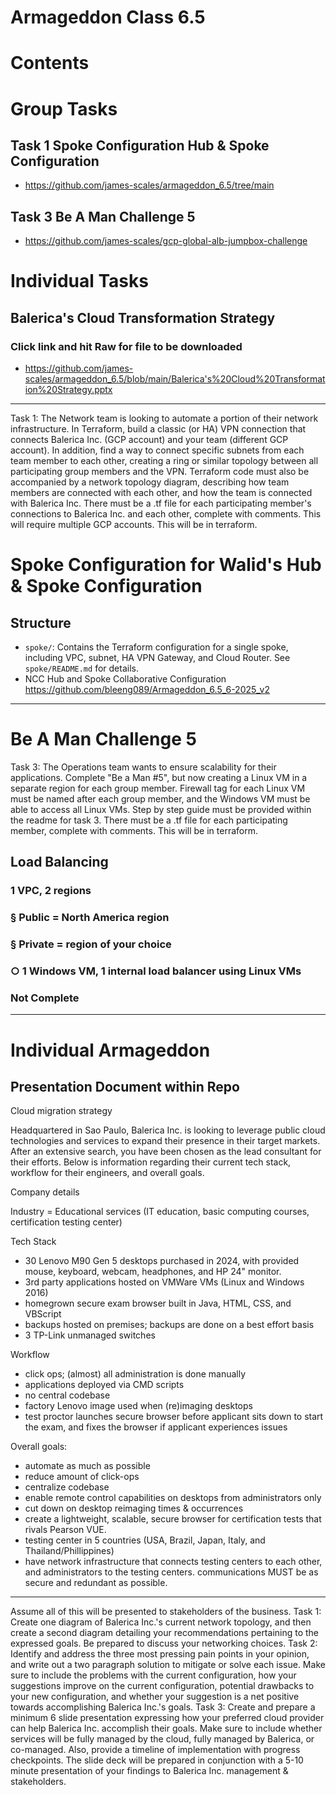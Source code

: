 # Armageddon Class 6.5

# Contents
# Group Tasks
## Task 1 Spoke Configuration Hub & Spoke Configuration
- https://github.com/james-scales/armageddon_6.5/tree/main
## Task 3 Be A Man Challenge 5
- https://github.com/james-scales/gcp-global-alb-jumpbox-challenge
# Individual Tasks
## Balerica's Cloud Transformation Strategy
### Click link and hit Raw for file to be downloaded
- https://github.com/james-scales/armageddon_6.5/blob/main/Balerica's%20Cloud%20Transformation%20Strategy.pptx

- ----------------------------------------------------------------------------

Task 1: 
The Network team is looking to automate a portion of their network infrastructure. In Terraform, build a classic (or HA) VPN connection that connects Balerica Inc. (GCP account) and your team (different GCP account). In addition, find a way to connect specific subnets from each team member to each other, creating a ring or similar topology between all participating group members and the VPN. Terraform code must also be accompanied by a network topology diagram, describing how team members are connected with each other, and how the team is connected with Balerica Inc. There must be a .tf file for each participating member's connections to Balerica Inc. and each other, complete with comments. This will require multiple GCP accounts. This will be in terraform. 

# Spoke Configuration for Walid's Hub & Spoke Configuration

## Structure
- `spoke/`: Contains the Terraform configuration for a single spoke, including VPC, subnet, HA VPN Gateway, and Cloud Router. See `spoke/README.md` for details.
- NCC Hub and Spoke Collaborative Configuration https://github.com/bleeng089/Armageddon_6.5_6-2025_v2
- ----------------------------------------------------------------------------
# Be A Man Challenge 5

Task 3: 
The Operations team wants to ensure scalability for their applications. Complete "Be a Man #5", but now creating a Linux VM in a separate region for each group member. Firewall tag for each Linux VM must be named after each group member, and the Windows VM must be able to access all Linux VMs. Step by step guide must be provided within the readme for task 3. There must be a .tf file for each participating member, complete with comments. This will be in terraform. 

## Load Balancing
### 1 VPC, 2 regions
###		§ Public = North America region
###			§ Private = region of your choice
###		○ 1 Windows VM, 1 internal load balancer using Linux VMs

### Not Complete

- ----------------------------------------------------------------------------

# Individual Armageddon
## Presentation Document within Repo
Cloud migration strategy

Headquartered in Sao Paulo, Balerica Inc. is looking to leverage public cloud technologies and services to expand their presence in their target markets. After an extensive search, you have been chosen as the lead consultant for their efforts. Below is information regarding their current tech stack, workflow for their engineers, and overall goals.

Company details

Industry = Educational services (IT education, basic computing courses, certification testing center)

Tech Stack
- 30 Lenovo M90 Gen 5 desktops purchased in 2024, with provided mouse, keyboard, webcam, headphones, and HP 24" monitor.
- 3rd party applications hosted on VMWare VMs (Linux and Windows 2016)
- homegrown secure exam browser built in Java, HTML, CSS, and VBScript
- backups hosted on premises; backups are done on a best effort basis
- 3 TP-Link unmanaged switches

Workflow
- click ops; (almost) all administration is done manually
- applications deployed via CMD scripts
- no central codebase
- factory Lenovo image used when (re)imaging desktops
- test proctor launches secure browser before applicant sits down to start the exam, and fixes the browser if applicant experiences issues


Overall goals:
- automate as much as possible
- reduce amount of click-ops
- centralize codebase
- enable remote control capabilities on desktops from administrators only
- cut down on desktop reimaging times & occurrences
- create a lightweight, scalable, secure browser for certification tests that rivals Pearson VUE. 
- testing center in 5 countries (USA, Brazil, Japan, Italy, and Thailand/Phillippines)
- have network infrastructure that connects testing centers to each other, and administrators to the testing centers. communications MUST be as secure and redundant as possible.

*******************************************
Assume all of this will be presented to stakeholders of the business. 
Task 1: 
Create one diagram of Balerica Inc.'s current network topology, and then create a second diagram detailing your recommendations pertaining to the expressed goals. Be prepared to discuss your networking choices.
Task 2: 
Identify and address the three most pressing pain points in your opinion, and write out a two paragraph solution to mitigate or solve each issue. Make sure to include the problems with the current configuration, how your suggestions improve on the current configuration, potential drawbacks to your new configuration, and whether your suggestion is a net positive towards accomplishing Balerica Inc.'s goals.
Task 3: 
Create and prepare a minimum 6 slide presentation expressing how your preferred cloud provider can help Balerica Inc. accomplish their goals. Make sure to include whether services will be fully managed by the cloud, fully managed by Balerica, or co-managed. Also, provide a timeline of implementation with progress checkpoints. The slide deck will be prepared in conjunction with a 5-10 minute presentation of your findings to Balerica Inc. management & stakeholders.

